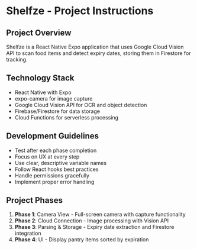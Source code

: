 # Shelfze - Project Instructions

## Project Overview
Shelfze is a React Native Expo application that uses Google Cloud Vision API to scan food items and detect expiry dates, storing them in Firestore for tracking.

## Technology Stack
- React Native with Expo
- expo-camera for image capture
- Google Cloud Vision API for OCR and object detection
- Firebase/Firestore for data storage
- Cloud Functions for serverless processing

## Development Guidelines
- Test after each phase completion
- Focus on UX at every step
- Use clear, descriptive variable names
- Follow React hooks best practices
- Handle permissions gracefully
- Implement proper error handling

## Project Phases
1. **Phase 1**: Camera View - Full-screen camera with capture functionality
2. **Phase 2**: Cloud Connection - Image processing with Vision API
3. **Phase 3**: Parsing & Storage - Expiry date extraction and Firestore integration
4. **Phase 4**: UI - Display pantry items sorted by expiration
